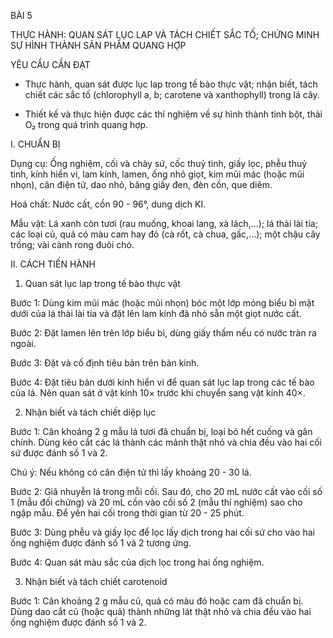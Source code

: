BÀI 5

THỰC HÀNH:
QUAN SÁT LỤC LAP VÀ TÁCH CHIẾT SẮC TỐ;
CHỨNG MINH SỰ HÌNH THÀNH SẢN PHẨM
QUANG HỢP

YÊU CẦU CẦN ĐẠT

- Thực hành, quan sát được lục lap trong tế bào thực vật; nhận biết, tách chiết các sắc tố (chlorophyll a, b; carotene và xanthophyll) trong lá cây.

- Thiết kế và thực hiện được các thí nghiệm về sự hình thành tinh bột, thải O₂ trong quá trình quang hợp.

I. CHUẨN BỊ

Dụng cụ: Ống nghiệm, cối và chày sứ, cốc thuỷ tinh, giấy lọc, phễu thuỷ tinh, kính hiển vi, lam kính, lamen, ống nhỏ giọt, kim mũi mác (hoặc mũi nhọn), cân điện tử, dao nhỏ, băng giấy đen, đèn cồn, que diêm.

Hoá chất: Nước cất, cồn 90 - 96°, dung dịch KI.

Mẫu vật: Lá xanh còn tươi (rau muống, khoai lang, xà lách,...); lá thài lài tía; các loại củ, quả có màu cam hay đỏ (cà rốt, cà chua, gấc,...); một chậu cây trồng; vài cành rong đuôi chó.

II. CÁCH TIẾN HÀNH

1. Quan sát lục lap trong tế bào thực vật

Bước 1: Dùng kim mũi mác (hoặc mũi nhọn) bóc một lớp mỏng biểu bì mặt dưới của lá thài lài tía và đặt lên lam kính đã nhỏ sẵn một giọt nước cất.

Bước 2: Đặt lamen lên trên lớp biểu bì, dùng giấy thấm nếu có nước tràn ra ngoài.

Bước 3: Đặt và cố định tiêu bản trên bàn kính.

Bước 4: Đặt tiêu bản dưới kính hiển vi để quan sát lục lap trong các tế bào của lá. Nên quan sát ở vật kính 10× trước khi chuyển sang vật kính 40×.

2. Nhận biết và tách chiết diệp lục

Bước 1: Cân khoảng 2 g mẫu lá tươi đã chuẩn bị, loại bỏ hết cuống và gân chính. Dùng kéo cắt các lá thành các mảnh thật nhỏ và chia đều vào hai cối sứ được đánh số 1 và 2.

Chú ý: Nếu không có cân điện tử thì lấy khoảng 20 - 30 lá.

Bước 2: Giã nhuyễn lá trong mỗi cối. Sau đó, cho 20 mL nước cất vào cối số 1 (mẫu đối chứng) và 20 mL cồn vào cối số 2 (mẫu thí nghiệm) sao cho ngập mẫu. Để yên hai cối trong thời gian từ 20 - 25 phút.

Bước 3: Dùng phễu và giấy lọc để lọc lấy dịch trong hai cối sứ cho vào hai ống nghiệm được đánh số 1 và 2 tương ứng.

Bước 4: Quan sát màu sắc của dịch lọc trong hai ống nghiệm.

3. Nhận biết và tách chiết carotenoid

Bước 1: Cân khoảng 2 g mẫu củ, quả có màu đỏ hoặc cam đã chuẩn bị. Dùng dao cắt củ (hoặc quả) thành những lát thật nhỏ và chia đều vào hai ống nghiệm được đánh số 1 và 2.